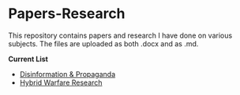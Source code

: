 # Papers-Research
This repository contains papers and research I have done on various subjects. The files are uploaded as both .docx and as .md.

**Current List**

- [Disinformation & Propaganda](https://github.com/J-Tak-M/Papers-Research/blob/main/Disinformation%20%26%20Propaganda%20PlainText.md)
- [Hybrid Warfare Research](https://github.com/J-Tak-M/Papers-Research/blob/main/Hybrid-Warfare%20Research%20Plaintext.md)
